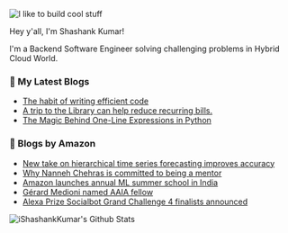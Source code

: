 ![I like to build cool stuff](https://res.cloudinary.com/dt8g3rhcy/image/upload/v1595929574/i_like_to_build_cool_shit._1_nzbwjh.png)

Hey y'all, I'm Shashank Kumar! 

I'm a Backend Software Engineer solving challenging problems in Hybrid Cloud World.

### 📕 My Latest Blogs
<!-- BLOG-POST-LIST:START -->
- [The habit of writing efficient code](https://medium.com/@ishashankkumar/the-habit-of-writing-efficient-code-153b05f04269?source=rss-d24dda280d5f------2)
- [A trip to the Library can help reduce recurring bills.](https://medium.com/swlh/a-trip-to-the-library-can-help-reduce-recurring-bills-23bca495cdf5?source=rss-d24dda280d5f------2)
- [The Magic Behind One-Line Expressions in Python](https://medium.com/swlh/the-magic-behind-one-line-expressions-in-python-816c10180c5c?source=rss-d24dda280d5f------2)
<!-- BLOG-POST-LIST:END -->

### 📕 Blogs by Amazon
<!-- AMAZON-BLOG-POST-LIST:START -->
- [New take on hierarchical time series forecasting improves accuracy](https://www.amazon.science/blog/new-take-on-hierarchical-time-series-forecasting-improves-accuracy)
- [Why Nanneh Chehras is committed to being a mentor](https://www.amazon.science/working-at-amazon/why-nanneh-chehras-is-committed-to-being-a-mentor)
- [Amazon launches annual ML summer school in India](https://www.amazon.science/academic-engagements/amazon-launches-annual-ml-summer-school-in-india)
- [Gérard Medioni named AAIA fellow](https://www.amazon.science/latest-news/gerard-medioni-named-aaia-fellow)
- [Alexa Prize Socialbot Grand Challenge 4 finalists announced](https://www.amazon.science/academic-engagements/alexa-prize-socialbot-grand-challenge-4-finalists-announced)
<!-- AMAZON-BLOG-POST-LIST:END -->



<img align="center" alt="iShashankKumar's Github Stats" src="https://github-readme-stats.vercel.app/api?username=ishashankkumar&show_icons=true&hide_border=true" />
